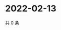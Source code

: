 # 2022-02-13

共 0 条

<!-- BEGIN WEIBO -->
<!-- 最后更新时间 Sun Feb 13 2022 00:00:58 GMT+0800 (China Standard Time) -->

<!-- END WEIBO -->
